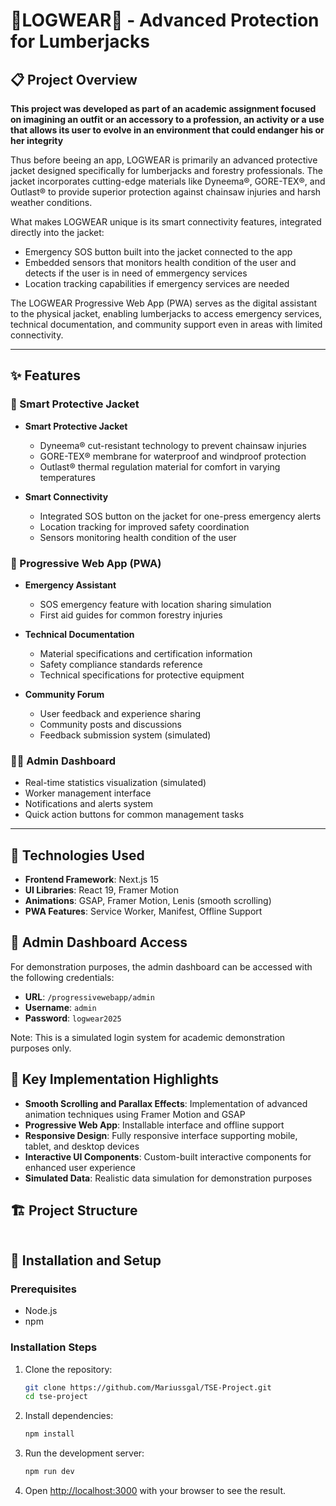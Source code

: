 # 🌲LOGWEAR🌲 - Advanced Protection for Lumberjacks

## 📋 Project Overview

**This project was developed as part of an academic assignment focused on imagining an outfit or an accessory to a profession, an activity or a use that allows its user to evolve in an environment that could endanger his or her integrity**


Thus before beeing an app, LOGWEAR is primarily an advanced protective jacket designed specifically for lumberjacks and forestry professionals. The jacket incorporates cutting-edge materials like Dyneema®, GORE-TEX®, and Outlast® to provide superior protection against chainsaw injuries and harsh weather conditions.

What makes LOGWEAR unique is its smart connectivity features, integrated directly into the jacket:

- Emergency SOS button built into the jacket connected to the app
- Embedded sensors that monitors health condition of the user and detects if the user is in need of emmergency services
- Location tracking capabilities if emergency services are needed

The LOGWEAR Progressive Web App (PWA) serves as the digital assistant to the physical jacket, enabling lumberjacks to access emergency services, technical documentation, and community support even in areas with limited connectivity.

---

## ✨ Features

### 🧥 Smart Protective Jacket

- **Smart Protective Jacket**
   - Dyneema® cut-resistant technology to prevent chainsaw injuries
   - GORE-TEX® membrane for waterproof and windproof protection
   - Outlast® thermal regulation material for comfort in varying temperatures

- **Smart Connectivity**
   - Integrated SOS button on the jacket for one-press emergency alerts
   - Location tracking for improved safety coordination
   - Sensors monitoring health condition of the user

### 📱 Progressive Web App (PWA)

- **Emergency Assistant**
  - SOS emergency feature with location sharing simulation
  - First aid guides for common forestry injuries
  

- **Technical Documentation**
  - Material specifications and certification information
  - Safety compliance standards reference
  - Technical specifications for protective equipment

- **Community Forum**
  - User feedback and experience sharing
  - Community posts and discussions
  - Feedback submission system (simulated)

### 👨‍💼 Admin Dashboard

- Real-time statistics visualization (simulated)
- Worker management interface
- Notifications and alerts system
- Quick action buttons for common management tasks

---

## 🚀 Technologies Used

- **Frontend Framework**: Next.js 15
- **UI Libraries**: React 19, Framer Motion
- **Animations**: GSAP, Framer Motion, Lenis (smooth scrolling)
- **PWA Features**: Service Worker, Manifest, Offline Support

## 🔐 Admin Dashboard Access

For demonstration purposes, the admin dashboard can be accessed with the following credentials:

- **URL**: `/progressivewebapp/admin`
- **Username**: `admin`
- **Password**: `logwear2025`

Note: This is a simulated login system for academic demonstration purposes only.

## 🌟 Key Implementation Highlights

- **Smooth Scrolling and Parallax Effects**: Implementation of advanced animation techniques using Framer Motion and GSAP
- **Progressive Web App**: Installable interface and offline support
- **Responsive Design**: Fully responsive interface supporting mobile, tablet, and desktop devices
- **Interactive UI Components**: Custom-built interactive components for enhanced user experience
- **Simulated Data**: Realistic data simulation for demonstration purposes


## 🏗️ Project Structure

```

```

## 🔧 Installation and Setup

### Prerequisites

- Node.js 
- npm 

### Installation Steps

1. Clone the repository:
   ```bash
   git clone https://github.com/Mariussgal/TSE-Project.git
   cd tse-project
   ```

2. Install dependencies:
   ```bash
   npm install
   ```

3. Run the development server:
   ```bash
   npm run dev
   ```

4. Open [http://localhost:3000](http://localhost:3000) with your browser to see the result.

